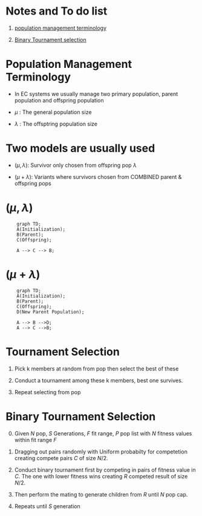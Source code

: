 # Notes and To do list
1. [population management terminology](#population-management-terminology)

2. [Binary Tournament selection](#binary-tournament-selection)

# Population Management Terminology
- In EC systems we usually manage two primary population, parent population and offspring population

- $\mu$ : The general population size
- $\lambda$ : The offsptring population size

# Two models are usually used
- $(\mu,\lambda)$: Survivor only chosen from offspring pop $\lambda$

- $(\mu + \lambda)$: Variants where survivors chosen from COMBINED parent & offspring pops


# $(\mu,\lambda)$

```mermaid
    graph TD;
    A(Initialization);
    B(Parent);
    C(Offspring);

    A --> C --> B;

```

# $(\mu + \lambda)$

```mermaid
    graph TD;
    A(Initialization);
    B(Parent);
    C(Offspring);
    D(New Parent Population);

    A --> B -->D;
    A --> C -->B;

```

# Tournament Selection

1. Pick k members at random from pop then select the best of these

2. Conduct a tournament among these k members, best one survives.

3. Repeat selecting from pop

# Binary Tournament Selection

0. Given $N$ pop, $S$ Generations, $F$ fit range, $P$ pop list with $N$ fitness values within fit range $F$

1. Dragging out pairs randomly with Uniform probabilty for competetion creating compete pairs $C$ of size $N/2$.

2. Conduct binary tournament first by competing in pairs of fitness value in $C$. The one with lower fitness wins creating $R$ competed result of size $N/2$.

3. Then perform the mating to generate children from $R$ until $N$ pop cap.

4. Repeats until $S$ generation
